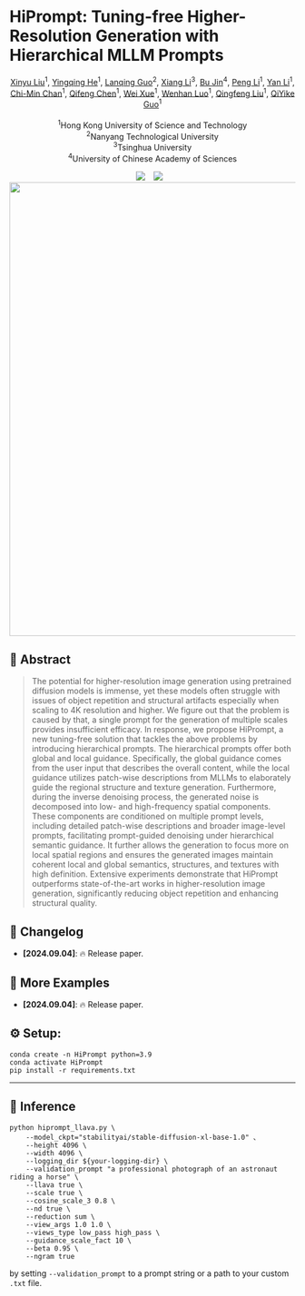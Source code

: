 # HiPrompt: Tuning-free Higher-Resolution Generation with Hierarchical MLLM Prompts
<p align="center">
  <a href="https://github.com/Liuxinyv/HiPrompt">Xinyu Liu</a><sup>1</sup>,
  <a href="https://yingqinghe.github.io/">Yingqing He</a><sup>1</sup>, 
  <a href="https://guolanqing.github.io/">Lanqing Guo</a><sup>2</sup>, 
  <a href="https://github.com/Liuxinyv/HiPrompt">Xiang Li</a><sup>3</sup>, 
  <a href="https://jxbbb.github.io/">Bu Jin</a><sup>4</sup>, 
  <a href="https://github.com/Liuxinyv/HiPrompt">Peng Li</a><sup>1</sup>,
   <a href="https://github.com/Liuxinyv/HiPrompt">Yan Li</a><sup>1</sup>,
   <a href="https://github.com/Liuxinyv/HiPrompt">Chi-Min Chan</a><sup>1</sup>, 
  <a href="https://cqf.io/">Qifeng Chen</a><sup>1</sup>,
   <a href="https://github.com/Liuxinyv/HiPrompt">Wei Xue</a><sup>1</sup>,
    <a href="https://github.com/Liuxinyv/HiPrompt">Wenhan Luo</a><sup>1</sup>,
   <a href="https://github.com/Liuxinyv/HiPrompt">Qingfeng Liu</a><sup>1</sup>,
    <a href="https://github.com/Liuxinyv/HiPrompt">QiYike Guo</a><sup>1</sup>
  <br><br>
  <sup>1</sup>Hong Kong University of Science and Technology<br>
  <sup>2</sup>Nanyang Technological University<br>
  <sup>3</sup>Tsinghua University<br>
 <sup>4</sup>University of Chinese Academy of Sciences</span> <br>
</p>
<div align="center">
  <a href="https://liuxinyv.github.io/HiPrompt/"><img src="https://img.shields.io/static/v1?label=Project%20Page&message=Github&color=blue&logo=github-pages"></a> &ensp;
  <a href="https://github.com/Liuxinyv/HiPrompt"><img src="https://img.shields.io/static/v1?label=Paper&message=Arxiv&color=red&logo=arxiv"></a> &ensp;

</div>

<img src="assets/illustration.jpg" width="800"/>

## 🔆 Abstract
 > The potential for higher-resolution image generation using pretrained diffusion models is immense, yet these models often struggle with issues of object repetition and structural artifacts especially when scaling to 4K resolution and higher. We figure out that the problem is caused by that, a single prompt for the generation of multiple scales provides insufficient efficacy. In response, we propose HiPrompt, a new tuning-free solution that tackles the above problems by introducing hierarchical prompts. The hierarchical prompts offer both global and local guidance. Specifically, the global guidance comes from the user input that describes the overall content, while the local guidance utilizes patch-wise descriptions from  MLLMs to elaborately guide the regional structure and texture generation. Furthermore, during the inverse denoising process, the generated noise is decomposed into low- and high-frequency spatial components. These components are conditioned on multiple prompt levels, including detailed patch-wise descriptions and broader image-level prompts, facilitating prompt-guided denoising under hierarchical semantic guidance. It further allows the generation to focus more on local spatial regions and ensures the generated images maintain coherent local and global semantics, structures, and textures with high definition. Extensive experiments demonstrate that HiPrompt outperforms state-of-the-art works in higher-resolution image generation, significantly reducing object repetition and enhancing structural quality.
 > 
## 📝 Changelog
- __[2024.09.04]__: 🔥 Release paper.

## 🌰 More Examples
- __[2024.09.04]__: 🔥 Release paper.

## ⚙️ Setup:
```
conda create -n HiPrompt python=3.9
conda activate HiPrompt 
pip install -r requirements.txt
```
---

## 💫 Inference
```
python hiprompt_llava.py \
	--model_ckpt="stabilityai/stable-diffusion-xl-base-1.0" 、
    --height 4096 \
    --width 4096 \
    --logging_dir ${your-logging-dir} \
    --validation_prompt "a professional photograph of an astronaut riding a horse" \
    --llava true \
    --scale true \
    --cosine_scale_3 0.8 \
    --nd true \
    --reduction sum \
    --view_args 1.0 1.0 \
    --views_type low_pass high_pass \
    --guidance_scale_fact 10 \
    --beta 0.95 \
    --ngram true
```
by setting `--validation_prompt` to a prompt string or a path to your custom `.txt` file.
